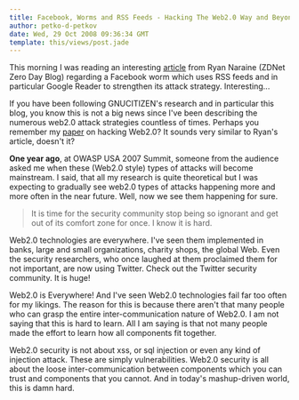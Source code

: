 ```yaml
---
title: Facebook, Worms and RSS Feeds - Hacking The Web2.0 Way and Beyond
author: petko-d-petkov
date: Wed, 29 Oct 2008 09:36:34 GMT
template: this/views/post.jade
---
```


This morning I was reading an interesting [article](http://blogs.zdnet.com/security/?p=2075) from Ryan Naraine (ZDNet Zero Day Blog) regarding a Facebook worm which uses RSS feeds and in particular Google Reader to strengthen its attack strategy. Interesting...

If you have been following GNUCITIZEN's research and in particular this blog, you know this is not a big news since I've been describing the numerous web2.0 attack strategies countless of times. Perhaps you remember my [paper](http://www.gnucitizen.org/projects/for-my-next-trick-hacking-web20/) on hacking Web2.0? It sounds very similar to Ryan's article, doesn't it?

**One year ago**, at OWASP USA 2007 Summit, someone from the audience asked me when these (Web2.0 style) types of attacks will become mainstream. I said, that all my research is quite theoretical but I was expecting to gradually see web2.0 types of attacks happening more and more often in the near future. Well, now we see them happening for sure.

> It is time for the security community stop being so ignorant and get out of its comfort zone for once. I know it is hard.

Web2.0 technologies are everywhere. I've seen them implemented in banks, large and small organizations, charity shops, the global Web. Even the security researchers, who once laughed at them proclaimed them for not important, are now using Twitter. Check out the Twitter security community. It is huge!

Web2.0 is Everywhere! And I've seen Web2.0 technologies fail far too often for my likings. The reason for this is because there aren't that many people who can grasp the entire inter-communication nature of Web2.0. I am not saying that this is hard to learn. All I am saying is that not many people made the effort to learn how all components fit together.

Web2.0 security is not about xss, or sql injection or even any kind of injection attack. These are simply vulnerabilities. Web2.0 security is all about the loose inter-communication between components which you can trust and components that you cannot. And in today's mashup-driven world, this is damn hard.
